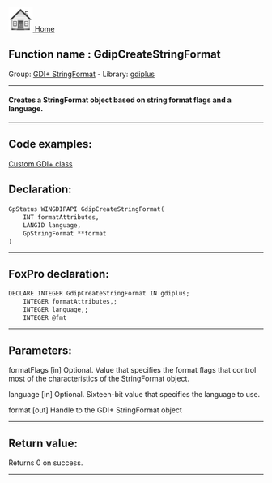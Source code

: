 [<img src="../../images/home.png"> Home ](https://github.com/VFPX/Win32API)  

## Function name : GdipCreateStringFormat
Group: [GDI+ StringFormat](../../functions_group.md#GDIplus_StringFormat)  -  Library: [gdiplus](../../libraries.md#gdiplus)  
***  


#### Creates a StringFormat object based on string format flags and a language.
***  


## Code examples:
[Custom GDI+ class](../../samples/sample_450.md)  

## Declaration:
```foxpro  
GpStatus WINGDIPAPI GdipCreateStringFormat(
	INT formatAttributes,
	LANGID language,
	GpStringFormat **format
)  
```  
***  


## FoxPro declaration:
```foxpro  
DECLARE INTEGER GdipCreateStringFormat IN gdiplus;
	INTEGER formatAttributes,;
	INTEGER language,;
	INTEGER @fmt  
```  
***  


## Parameters:
formatFlags
[in] Optional. Value that specifies the format flags that control most of the characteristics of the StringFormat object.

language
[in] Optional. Sixteen-bit value that specifies the language to use.

format
[out] Handle to the GDI+ StringFormat object  
***  


## Return value:
Returns 0 on success.  
***  

